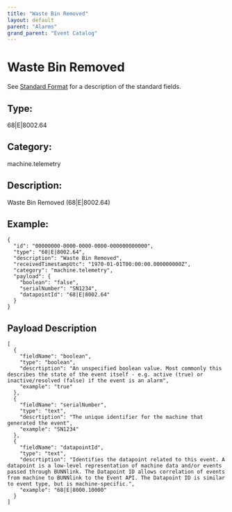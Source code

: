 ```yaml
---
title: "Waste Bin Removed"
layout: default
parent: "Alarms"
grand_parent: "Event Catalog"
---
```


# Waste Bin Removed

See [Standard Format](/event-subscriptions/event-format) for a description of the standard fields.

## Type:

68\|E\|8002.64

## Category:

machine.telemetry

## Description: 

Waste Bin Removed (68\|E\|8002.64)

## Example:

```
{
  "id": "00000000-0000-0000-0000-000000000000",
  "type": "68|E|8002.64",
  "description": "Waste Bin Removed",
  "receivedTimestampUtc": "1970-01-01T00:00:00.000000000Z",
  "category": "machine.telemetry",
  "payload": {
    "boolean": "false",
    "serialNumber": "SN1234",
    "datapointId": "68|E|8002.64"
  }
}
```

## Payload Description

```
[
  {
    "fieldName": "boolean",
    "type": "boolean",
    "descrtiption": "An unspecified boolean value. Most commonly this describes the state of the event itself - e.g. active (true) or inactive/resolved (false) if the event is an alarm",
    "example": "true"
  },
  {
    "fieldName": "serialNumber",
    "type": "text",
    "descrtiption": "The unique identifier for the machine that generated the event",
    "example": "SN1234"
  },
  {
    "fieldName": "datapointId",
    "type": "text",
    "descrtiption": "Identifies the datapoint related to this event. A datapoint is a low-level representation of machine data and/or events passed through BUNNlink. The Datapoint ID allows correlation of events from machine to BUNNlink to the Event API. The Datapoint ID is similar to event type, but is machine-specific.",
    "example": "68|E|8000.10000"
  }
]
```

